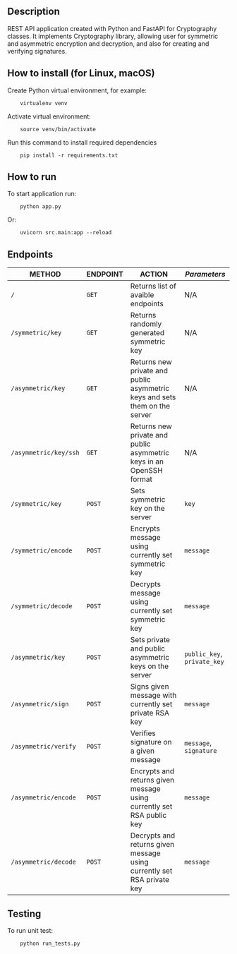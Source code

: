 ## Description

REST API application created with Python and FastAPI for Cryptography classes.
It implements Cryptography library, allowing user for symmetric and asymmetric encryption and decryption, and also for creating and verifying signatures.


## How to install (for Linux, macOS)

Create Python virtual environment, for example:

        virtualenv venv

Activate virtual environment:

        source venv/bin/activate

Run this command to install required dependencies

        pip install -r requirements.txt


## How to run

To start application run:

        python app.py

Or:

        uvicorn src.main:app --reload


## Endpoints


| **METHOD**  | **ENDPOINT** | **ACTION** | ***Parameters*** |
| ------------- | ------------- | ------------- | ------------- |
| ```/``` | ```GET``` | Returns list of avaible endpoints | N/A |
| ```/symmetric/key``` | ```GET``` | Returns randomly generated symmetric key | N/A |
| ```/asymmetric/key``` | ```GET``` | Returns new private and public asymmetric keys and sets them on the server | N/A |
| ```/asymmetric/key/ssh``` | ```GET``` | Returns new private and public asymmetric keys in an OpenSSH format | N/A |
| ```/symmetric/key``` | ```POST``` | Sets symmetric key on the server | ```key``` |
| ```/symmetric/encode``` | ```POST``` | Encrypts message using currently set symmetric key | ```message``` |
| ```/symmetric/decode``` | ```POST``` | Decrypts message using currently set symmetric key | ```message``` |
| ```/asymmetric/key``` | ```POST``` | Sets private and public asymmetric keys on the server | ```public_key```, ```private_key``` |
| ```/asymmetric/sign``` | ```POST``` | Signs given message with currently set private RSA key | ```message``` |
| ```/asymmetric/verify``` | ```POST``` | Verifies signature on a given message | ```message```, ```signature``` |
| ```/asymmetric/encode``` | ```POST``` | Encrypts and returns given message using currently set RSA public key | ```message``` |
| ```/asymmetric/decode``` | ```POST``` | Decrypts and returns given message using currently set RSA private key | ```message``` |





## Testing

To run unit test:

        python run_tests.py
